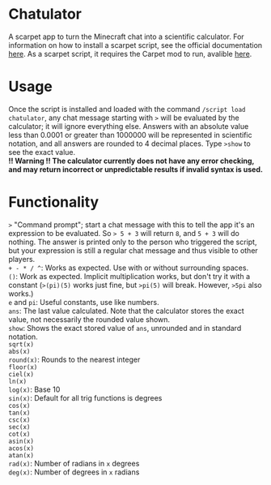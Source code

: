 # Chatulator
A scarpet app to turn the Minecraft chat into a scientific calculator.  For information on how to install a scarpet script, see the official documentation [here](https://github.com/gnembon/fabric-carpet/blob/master/docs/scarpet/language/Overview.md#code-delivery-line-indicators).  As a scarpet script, it requires the Carpet mod to run, avalible [here](https://github.com/gnembon/fabric-carpet/releases).
# Usage
Once the script is installed and loaded with the command `/script load chatulator`, any chat message starting with `>` will be evaluated by the calculator; it will ignore everything else.  Answers with an absolute value less than 0.0001 or greater than 1000000 will be represented in scientific notation, and all answers are rounded to 4 decimal places. Type `>show` to see the exact value.
<br><b> !! Warning !! The calculator currently does not have any error checking, and may return incorrect or unpredictable results if invalid syntax is used. </b>
# Functionality
`>` "Command prompt"; start a chat message with this to tell the app it's an expression to be evaluated.  So `> 5 + 3` will return `8`, and `5 + 3` will do nothing.  The answer is printed only to the person who triggered the script, but your expression is still a regular chat message and thus visible to other players.
<br>`+ - * / ^`: Works as expected. Use with or without surrounding spaces.
<br>`()`: Work as expected. Implicit multiplication works, but don't try it with a constant (`>(pi)(5)` works just fine, but `>pi(5)` will break.  However, `>5pi` also works.)
<br>`e` and `pi`: Useful constants, use like numbers.
<br>`ans`: The last value calculated.  Note that the calculator stores the exact value, not necessarily the rounded value shown.
<br>`show`: Shows the exact stored value of `ans`, unrounded and in standard notation.
<br>`sqrt(x)`
<br>`abs(x)`
<br>`round(x)`: Rounds to the nearest integer
<br>`floor(x)`
<br>`ciel(x)`
<br>`ln(x)`
<br>`log(x)`: Base 10
<br>`sin(x)`: Default for all trig functions is degrees
<br>`cos(x)`
<br>`tan(x)`
<br>`csc(x)`
<br>`sec(x)`
<br>`cot(x)`
<br>`asin(x)`
<br>`acos(x)`
<br>`atan(x)`
<br>`rad(x)`: Number of radians in `x` degrees
<br>`deg(x)`: Number of degrees in `x` radians
